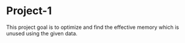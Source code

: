 # Project-1
This project goal is to optimize and find the effective memory which is unused using the given data.
